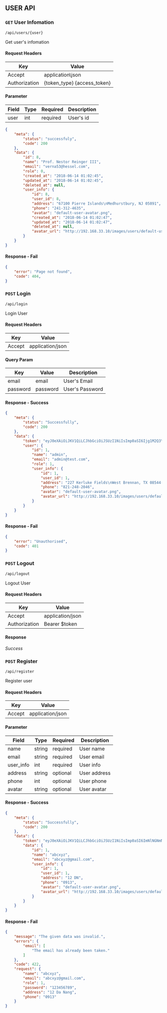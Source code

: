 ## USER API

### `GET` User Infomation
```
/api/users/{user}
```
Get user's infomation
#### Request Headers
| Key | Value |
|---|---|
| Accept | application\json |
| Authorization | {token_type} {access_token} |

#### Parameter
| Field | Type | Required | Description |
|---|---|---|---|
| user | int | required | User's id |
```json
{
    "meta": {
        "status": "successfuly",
        "code": 200
    },
    "data": {
        "id": 8,
        "name": "Prof. Nestor Reinger III",
        "email": "verna53@hessel.com",
        "role": 0,
        "created_at": "2018-06-14 01:02:45",
        "updated_at": "2018-06-14 01:02:45",
        "deleted_at": null,
        "user_info": {
            "id": 8,
            "user_id": 8,
            "address": "67100 Pierre Islands\nMedhurstbury, NJ 05891",
            "phone": "241-312-4635",
            "avatar": "default-user-avatar.png",
            "created_at": "2018-06-14 01:02:47",
            "updated_at": "2018-06-14 01:02:47",
            "deleted_at": null,
            "avatar_url": "http://192.168.33.10/images/users/default-user-avatar.png"
        }
    }
}
```
#### Response - Fail
```json
{
    "error": "Page not found",
    "code": 404,
}
```
### `POST` Login
```
/api/login
```
Login User
#### Request Headers
| Key | Value |
|---|---|
|Accept|application/json

#### Query Param
| Key | Value | Description |
|---|---|---|
| email | email | User's Email |
| password | password | User's Password |

#### Response - Success
```json
{
    "meta": {
        "status": "Successfully",
        "code": 200
    },
    "data": {
        "token": "eyJ0eXAiOiJKV1QiLCJhbGciOiJSUzI1NiIsImp0aSI6Ijg1M2Q3Y2U1ODdhNWZmY2I1MDNlZWFmZGRjNmNlYjNlOWZmM2Q4NDFlNTJlMTljZjYzMTk3MGE2MTRiNGFjZDljMzYzODAwMGI0OTlhZDNjIn0.eyJhdWQiOiIzIiwianRpIjoiODUzZDdjZTU4N2E1ZmZjYjUwM2VlYWZkZGM2Y2ViM2U5ZmYzZDg0MWU1MmUxOWNmNjMxOTcwYTYxNGI0YWNkOWMzNjM4MDAwYjQ5OWFkM2MiLCJpYXQiOjE1MjkwMzE4NDMsIm5iZiI6MTUyOTAzMTg0MywiZXhwIjoxNTYwNTY3ODQzLCJzdWIiOiIxIiwic2NvcGVzIjpbXX0.C1IE07D9AThUsVC2kmfRJRUvfKlySYQvBIIfQ0i2dTI-Afrr_Sm_uy5UJjh95OOO191abyKNYo6ak4kSHQzyNwYdXFCVyc9wX8UrgqDmhXEycJFCBNQTuF3rgs0z-01qurz3FoRcHoQ3BeXBdXDgl2FW6haBFj705U6PvcUuge1rlZs90K6fODz4CysW5U-5qYp10wA7-2kI1RDsnhHEga8crtFQxh2ugNSrCrNF8bozu0OSq8YgUUUdoOwSBmGYruYHWjtGPYTVlRKoNdsCELnscq_z-9FrvNQtSaWmV7wbLq3ydE1Nb4vkRI4C469hw53G31MSLTxDRk_QGjLLwtmeu5H69yAPAGvGYUjFP3vfJlyksJcZMqtX1Zd4v5wQwnddGv186riLbSMwHCDoUXUpQV903kNqGIez600EV0V3VQk8FLtH-_jMtIE21X838ED8Cx7KQNJOke9if2yjagDOpMx7V11siSEO72rCkmP2hYOpXE1Xa1vhVTcp3k708hEngNvtXnVLerui8r1vEA8M4we1tyIuuDCtOCsaIpNE7fIqrH4sK4gDQOVhLL0rGBiiqxtL3MsCwl87KKRAL2LsZXvsUh6EF7Tq-Hu1xJgwNrcNGs3xDkkxxLEtiVg1bcMzsbdGy7C9PJKEoJ02B7mhBMZ3l9KKOyVoSHe_4n4",
        "user": {
            "id": 1,
            "name": "admin",
            "email": "admin@test.com",
            "role": 1,
            "user_info": {
                "id": 1,
                "user_id": 1,
                "address": "227 Kerluke Fields\nWest Brennan, TX 08544-6989",
                "phone": "821-248-2046",
                "avatar": "default-user-avatar.png",
                "avatar_url": "http://192.168.33.10/images/users/default-user-avatar.png"
            }
        }
    }
}
```
#### Response - Fail
``` json
{
    "error": "Unauthorised",
    "code": 401
}
```
### `POST` Logout
```
/api/logout
```
Logout User
#### Request Headers
| Key | Value |
|---|---|
|Accept|application/json
|Authorization|Bearer $token

#### Response
 _Success_
 ### `POST` Register
```
/api/register
```
Register user

#### Request Headers
| Key | Value |
|---|---|
|Accept|application/json

#### Parameter
| Field | Type | Required | Description |
|---|---|---|---|
| name | string | required | User name |
| email | string | required | User email |
| user_info | int | required | User info |
| address | string | optional | User address |
| phone | int | optional | User phone |
| avatar | string | optional | User avatar |


#### Response - Success
``` json
{
    "meta": {
        "status": "Successfully",
        "code": 200
    },
    "data": {
        "token": "eyJ0eXAiOiJKV1QiLCJhbGciOiJSUzI1NiIsImp0aSI6ImNlNGNmNWRiNDJkYjc5YmZlOWQ4N2I3Yzc1MmI1MTUwNWZlNTRmYTY2MDFkNDhiMDM2MDIxN2QwYzgyMjNmYmViNWI5NWNiYzFlOWJhZmUxIn0.eyJhdWQiOiIzIiwianRpIjoiY2U0Y2Y1ZGI0MmRiNzliZmU5ZDg3YjdjNzUyYjUxNTA1ZmU1NGZhNjYwMWQ0OGIwMzYwMjE3ZDBjODIyM2ZiZWI1Yjk1Y2JjMWU5YmFmZTEiLCJpYXQiOjE1MjkyNTA1NjYsIm5iZiI6MTUyOTI1MDU2NiwiZXhwIjoxNTYwNzg2NTY2LCJzdWIiOiIxIiwic2NvcGVzIjpbXX0.YAEL6lShLqNsIRWDLfrAztrA16-EeZjQMnjy-Lnh9Ij0mpdsF_-sqr0QZ-9bKf1NSx1V1xjGWaenKPC8DIDzZec0OK1Ign18EAytO4o1gJF_GcQBfn1_zejR59dV1XN-22yJxuplFAxrQR7BU6y_nL9AZhGeh4Z3tLIv7Tl4VPAF6zXke4WmiUc3shoWGsUI-4yxShwWqORwktYskk-lCjd-7I7c1IunAbvtF7D4RivmLThqUS7wXOVa-No49ScFBzdPxJpcMQIx_N0OzqLWO8K5ISElPh6tUFTTNg_8tOuSL1yLQLDJLHEVrx0VUUs2pEaGUAKQ452bALBk2sxn2ZXy8-OhyvnLd4i0upJI04bKz6gZQFvae_IgiqZnMye6bBEdPpKpf6xzK_Aqq1sG89KhzUF6X_O4IzUcfCJN1-0f3OcyeG332pyF31r7z1NaYbMxltQAkTghlcJE2JKz2XnA_hWVGebKVJifJ427kYlirqeHN00LEYe8uhBPi9YWLygYDITIUa0SFuWn2unlY2eMrm0eh-ZH1Q-e5DPAjD5rtf_b-pjICdOhaxQnHZbO8W0XxpYeoUchn3o_iBKMCp0qGnl-8YGQKg1uA3k7siZhhvKHe5WVpx13NMn6eunJU7kfyutVEBZIxsPysuVjvufMectlPWA-J-kbXxSA5bo",
        "data": {
            "id": 1,
            "name": "abcxyz",
            "email": "abcxyz@gmail.com",
            "user_info": {
                "id": 1,
                "user_id": 1,
                "address": "12 DN",
                "phone": "0913",
                "avatar": "default-user-avatar.png",
                "avatar_url": "http://192.168.33.10/images/users/default-user-avatar.png"
            }
        }
    }
}
```
#### Response - Fail
``` json
{
    "message": "The given data was invalid.",
    "errors": {
        "email": [
            "The email has already been taken."
        ]
    },
    "code": 422,
    "request": {
        "name": "abcxyz",
        "email": "abcxyz@gmail.com",
        "role": 1,
        "password": "123456789",
        "address": "12 Da Nang",
        "phone": "0913"
    }
}
```
